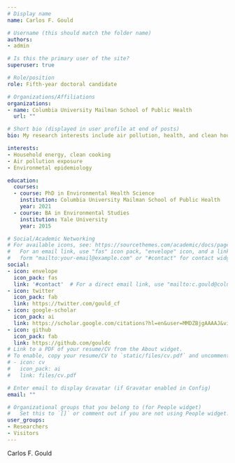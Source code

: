 ```yaml
---
# Display name
name: Carlos F. Gould

# Username (this should match the folder name)
authors:
- admin

# Is this the primary user of the site?
superuser: true

# Role/position
role: Fifth-year doctoral candidate

# Organizations/Affiliations
organizations:
- name: Columbia University Mailman School of Public Health
  url: ""

# Short bio (displayed in user profile at end of posts)
bio: My research interests include air pollution, health, and clean household energy.

interests:
- Household energy, clean cooking
- Air pollution exposure
- Environmetal epidemiology

education:
  courses:
  - course: PhD in Environmental Health Science
    institution: Columbia University Mailman School of Public Health
    year: 2021
  - course: BA in Environmental Studies
    institution: Yale University
    year: 2015

# Social/Academic Networking
# For available icons, see: https://sourcethemes.com/academic/docs/page-builder/#icons
#   For an email link, use "fas" icon pack, "envelope" icon, and a link in the
#   form "mailto:your-email@example.com" or "#contact" for contact widget.
social:
- icon: envelope
  icon_pack: fas
  link: '#contact'  # For a direct email link, use "mailto:c.gould@columbia.edu".
- icon: twitter
  icon_pack: fab
  link: https://twitter.com/gould_cf
- icon: google-scholar
  icon_pack: ai
  link: https://scholar.google.com/citations?hl=en&user=MMDZBjgAAAAJ&view_op=list_works&sortby=pubdate
- icon: github
  icon_pack: fab
  link: https://github.com/gouldc
# Link to a PDF of your resume/CV from the About widget.
# To enable, copy your resume/CV to `static/files/cv.pdf` and uncomment the lines below.
# - icon: cv
#   icon_pack: ai
#   link: files/cv.pdf

# Enter email to display Gravatar (if Gravatar enabled in Config)
email: ""

# Organizational groups that you belong to (for People widget)
#   Set this to `[]` or comment out if you are not using People widget.
user_groups:
- Researchers
- Visitors
---
```


Carlos F. Gould 
